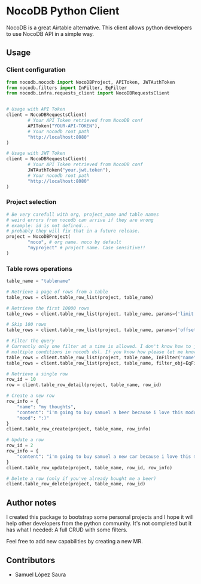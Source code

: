 # NocoDB Python Client

NocoDB is a great Airtable alternative. This client allows python developers
to use NocoDB API in a simple way.

## Usage

### Client configuration
```python
from nocodb.nocodb import NocoDBProject, APIToken, JWTAuthToken
from nocodb.filters import InFilter, EqFilter
from nocodb.infra.requests_client import NocoDBRequestsClient


# Usage with API Token
client = NocoDBRequestsClient(
        # Your API Token retrieved from NocoDB conf
        APIToken("YOUR-API-TOKEN"),
        # Your nocodb root path
        "http://localhost:8080"
)

# Usage with JWT Token
client = NocoDBRequestsClient(
        # Your API Token retrieved from NocoDB conf
        JWTAuthToken("your.jwt.token"),
        # Your nocodb root path
        "http://localhost:8080"
)
```

### Project selection
```python
# Be very carefull with org, project_name and table names
# weird errors from nocodb can arrive if they are wrong
# example: id is not defined...
# probably they will fix that in a future release.
project = NocoDBProject(
        "noco", # org name. noco by default
        "myproject" # project name. Case sensitive!!
)

```

### Table rows operations
```python
table_name = "tablename"

# Retrieve a page of rows from a table
table_rows = client.table_row_list(project, table_name)

# Retrieve the first 10000 rows
table_rows = client.table_row_list(project, table_name, params={'limit': 10000})

# Skip 100 rows
table_rows = client.table_row_list(project, table_name, params={'offset': 100})

# Filter the query
# Currently only one filter at a time is allowed. I don't know how to join
# multiple conditions in nocodb dsl. If you know how please let me know :).
table_rows = client.table_row_list(project, table_name, InFilter("name", "sam"))
table_rows = client.table_row_list(project, table_name, filter_obj=EqFilter("Id", 100))

# Retrieve a single row
row_id = 10
row = client.table_row_detail(project, table_name, row_id)

# Create a new row
row_info = {
    "name": "my thoughts",
    "content": "i'm going to buy samuel a beer because i love this module",
    "mood": ":)"
}
client.table_row_create(project, table_name, row_info)

# Update a row
row_id = 2
row_info = {
    "content": "i'm going to buy samuel a new car because i love this module",
}
client.table_row_update(project, table_name, row_id, row_info)

# Delete a row (only if you've already bought me a beer)
client.table_row_delete(project, table_name, row_id)
```

## Author notes

I created this package to bootstrap some personal projects and I hope it
will help other developers from the python community. It's not completed but
it has what I needed: A full CRUD with some filters.

Feel free to add new capabilities by creating a new MR.

## Contributors

- Samuel López Saura
